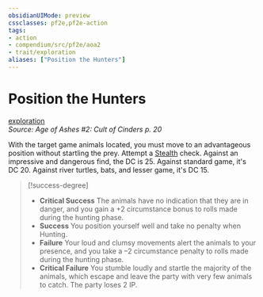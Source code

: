```yaml
---
obsidianUIMode: preview
cssclasses: pf2e,pf2e-action
tags:
- action
- compendium/src/pf2e/aoa2
- trait/exploration
aliases: ["Position the Hunters"]
---
```

# Position the Hunters
[exploration](rules/traits/exploration.md "Exploration Action & Ability Trait")  
*Source: Age of Ashes #2: Cult of Cinders p. 20*  


With the target game animals located, you must move to an advantageous position without startling the prey. Attempt a [Stealth](compendium/skills.md#Stealth) check. Against an impressive and dangerous find, the DC is 25. Against standard game, it's DC 20. Against river turtles, bats, and lesser game, it's DC 15.

> [!success-degree] 
> - **Critical Success** The animals have no indication that they are in danger, and you gain a +2 circumstance bonus to rolls made during the hunting phase.
> - **Success** You position yourself well and take no penalty when Hunting.
> - **Failure** Your loud and clumsy movements alert the animals to your presence, and you take a –2 circumstance penalty to rolls made during the hunting phase.
> - **Critical Failure** You stumble loudly and startle the majority of the animals, which escape and leave the party with very few animals to catch. The party loses 2 IP.